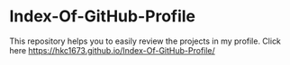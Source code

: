 # Index-Of-GitHub-Profile
This repository helps you to easily review the projects in my profile.
Click here https://hkc1673.github.io/Index-Of-GitHub-Profile/
